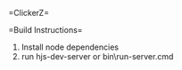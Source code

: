 =ClickerZ=

=Build Instructions=

1. Install node dependencies
2. run hjs-dev-server or bin\run-server.cmd

